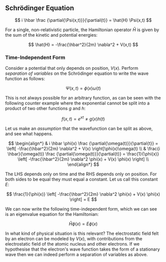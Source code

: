## Schrödinger Equation

$$
    i \hbar \frac {\partial{\Psi(x,t)}}{\partial{t}} = \hat{H} \Psi(x,t)
$$

For a single, non-relativistic particle, the Hamiltonian operator $\hat{H}$ is given by the sum of the kinetic and potential energies:

$$
    \hat{H} = -\frac{\hbar^2}{2m} \nabla^2  + V(x,t)
$$

### Time-Independent Form

Consider a potential that only depends on position, $V(x)$. Perform _separation of variables_ on the Schrödinger equation to write the wave function as follows:

$$
    \Psi(x,t) = \phi(x)\omega(t)
$$

This is not always possible for an arbitrary function, as can be seen with the following counter example where the exponential cannot be split into a product of two other functions $g$ and $h$:

$$
    f(x,t) = e^{xt} \ne g(x) h(t) \tag{1}
$$

Let us make an _assumption_ that the wavefunction can be split as above, and see what happens. 

$$
    \begin{align*}
        & i \hbar \phi(x) \frac {\partial{\omega(t)}}{\partial{t}} = \left[ -\frac{\hbar^2}{2m} \nabla^2  + V(x) \right]\phi(x)\omega(t) \\
        & \frac{i \hbar}{\omega(t)} \frac {\partial{\omega(t)}}{\partial{t}} = \frac{1}{\phi(x)} \left[ -\frac{\hbar^2}{2m} \nabla^2 \phi(x) + V(x) \phi(x) \right] \\
    \end{align*}
$$

The LHS depends only on time and the RHS depends only on position. For both sides to be equal they must equal a constant. Let us call this constant $E$:

$$
    \frac{1}{\phi(x)} \left[ -\frac{\hbar^2}{2m} \nabla^2 \phi(x) + V(x) \phi(x) \right] = E
$$

We can now write the following time-independent form, which we can see is an eigenvalue equation for the Hamiltonian:

$$
    \hat{H} \phi(x) = E \phi(x)
$$

In what kind of physical situation is this relevant? The electrostatic field felt by an electron can be modeled by $V(x)$, with contributions from the electrostatic field of the atomic nucleus and other electrons. If we hypothesise that the electron's wave function takes the form of a stationary wave then we can indeed perform a separation of variables as above.
